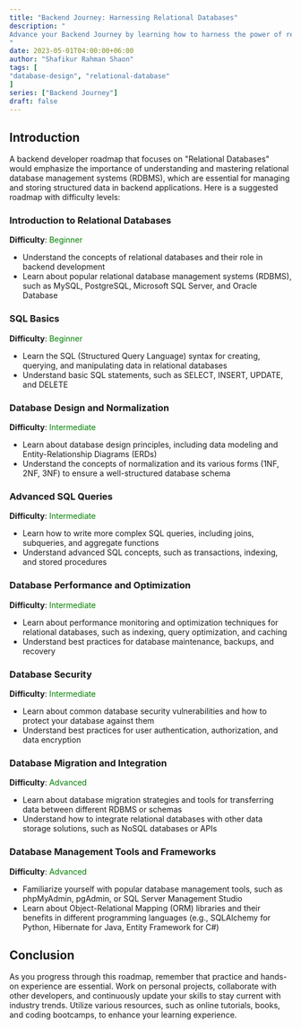 ```yaml
---
title: "Backend Journey: Harnessing Relational Databases"
description: "
Advance your Backend Journey by learning how to harness the power of relational databases. Understand the principles of relational databases, SQL, normalization, and best practices for designing and managing database systems in backend development.
"
date: 2023-05-01T04:00:00+06:00
author: "Shafikur Rahman Shaon"
tags: [
"database-design", "relational-database"
]
series: ["Backend Journey"]
draft: false
---
```

## Introduction
A backend developer roadmap that focuses on "Relational Databases" would emphasize the importance of understanding and mastering relational database management systems (RDBMS), which are essential for managing and storing structured data in backend applications. Here is a suggested roadmap with difficulty levels:

### Introduction to Relational Databases
**Difficulty**:  <span style="color:green">Beginner</span>

- Understand the concepts of relational databases and their role in backend development
- Learn about popular relational database management systems (RDBMS), such as MySQL, PostgreSQL, Microsoft SQL Server, and Oracle Database

### SQL Basics
**Difficulty**:  <span style="color:green">Beginner</span>

- Learn the SQL (Structured Query Language) syntax for creating, querying, and manipulating data in relational databases
- Understand basic SQL statements, such as SELECT, INSERT, UPDATE, and DELETE

### Database Design and Normalization
**Difficulty**:  <span style="color:green">Intermediate</span>

- Learn about database design principles, including data modeling and Entity-Relationship Diagrams (ERDs)
- Understand the concepts of normalization and its various forms (1NF, 2NF, 3NF) to ensure a well-structured database schema

### Advanced SQL Queries
**Difficulty**:  <span style="color:green">Intermediate</span>

- Learn how to write more complex SQL queries, including joins, subqueries, and aggregate functions
- Understand advanced SQL concepts, such as transactions, indexing, and stored procedures

### Database Performance and Optimization
**Difficulty**:  <span style="color:green">Intermediate</span>

- Learn about performance monitoring and optimization techniques for relational databases, such as indexing, query optimization, and caching
- Understand best practices for database maintenance, backups, and recovery

### Database Security
**Difficulty**:  <span style="color:green">Intermediate</span>

- Learn about common database security vulnerabilities and how to protect your database against them
- Understand best practices for user authentication, authorization, and data encryption

### Database Migration and Integration
**Difficulty**:  <span style="color:green">Advanced</span>

- Learn about database migration strategies and tools for transferring data between different RDBMS or schemas
- Understand how to integrate relational databases with other data storage solutions, such as NoSQL databases or APIs

### Database Management Tools and Frameworks
**Difficulty**:  <span style="color:green">Advanced</span>

- Familiarize yourself with popular database management tools, such as phpMyAdmin, pgAdmin, or SQL Server Management Studio
- Learn about Object-Relational Mapping (ORM) libraries and their benefits in different programming languages (e.g., SQLAlchemy for Python, Hibernate for Java, Entity Framework for C#)

## Conclusion
As you progress through this roadmap, remember that practice and hands-on experience are essential. Work on personal projects, collaborate with other developers, and continuously update your skills to stay current with industry trends. Utilize various resources, such as online tutorials, books, and coding bootcamps, to enhance your learning experience.

